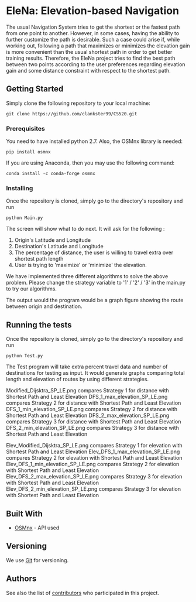 # EleNa: Elevation-based Navigation

The usual Navigation System tries to get the shortest or the fastest path from one point to another. However, in some cases, having the ability to further customize the path is desirable. Such a case could arise if, while working out, following a path that maximizes or minimizes the elevation gain is more convenient than the usual shortest path in order to get better training results. Therefore, the EleNa project tries to find the best path between two points according to the user preferences regarding elevation gain and some distance constraint with respect to the shortest path.

## Getting Started

Simply clone the following repository to your local machine:

```
git clone https://github.com/clankster99/CS520.git
```

### Prerequisites

You need to have installed python 2.7. Also, the OSMnx library is needed:

```
pip install osmnx
```

If you are using Anaconda, then you may use the following command:
```
conda install -c conda-forge osmnx
```

### Installing

Once the repository is cloned, simply go to the directory's repository and run

```
python Main.py
```

The screen will show what to do next. It will ask for the following :
1. Origin's Latitude and Longitude
2. Destination's Latitude and Longitude
3. The percentage of distance, the user is willing to travel extra over shortest path length
4. User is trying to 'maximize' or 'minimize' the elevation.

We have implemented three different algorithms to solve the above problem. Please change the strategy variable to '1' / '2' / '3'  in the main.py to try our algorithms.

The output would the program would be a graph figure showing the route between origin and destination.

## Running the tests

Once the repository is cloned, simply go to the directory's repository and run

```
python Test.py
```
The Test program will take extra percent travel data and number of destinations for testing as input.
It would generate graphs comparing total length and elevation of routes by using different strategies.

Modified_Dijsktra_SP_LE.png   compares Strategy 1 for distance with Shortest Path and Least Elevation
DFS_1_max_elevation_SP_LE.png compares Strategy 2 for distance with Shortest Path and Least Elevation
DFS_1_min_elevation_SP_LE.png compares Strategy 2 for distance with Shortest Path and Least Elevation
DFS_2_max_elevation_SP_LE.png compares Strategy 3 for distance with Shortest Path and Least Elevation
DFS_2_min_elevation_SP_LE.png compares Strategy 3 for distance with Shortest Path and Least Elevation

Elev_Modified_Dijsktra_SP_LE.png   compares Strategy 1 for elevation with Shortest Path and Least Elevation
Elev_DFS_1_max_elevation_SP_LE.png compares Strategy 2 for elevation with Shortest Path and Least Elevation
Elev_DFS_1_min_elevation_SP_LE.png compares Strategy 2 for elevation with Shortest Path and Least Elevation
Elev_DFS_2_max_elevation_SP_LE.png compares Strategy 3 for elevation with Shortest Path and Least Elevation
Elev_DFS_2_min_elevation_SP_LE.png compares Strategy 3 for elevation with Shortest Path and Least Elevation

## Built With

* [OSMnx](https://osmnx.readthedocs.io/en/stable/) - API used

## Versioning

We use [Git](https://git-scm.com/) for versioning. 

## Authors

See also the list of [contributors](https://github.com/clankster99/CS520/settings/collaboration) who participated in this project.
